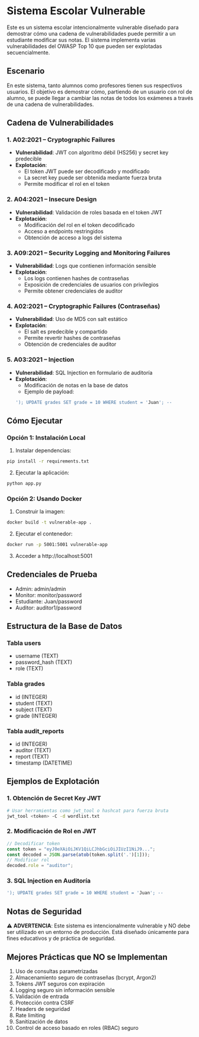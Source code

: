 # Sistema Escolar Vulnerable

Este es un sistema escolar intencionalmente vulnerable diseñado para demostrar cómo una cadena de vulnerabilidades puede permitir a un estudiante modificar sus notas. El sistema implementa varias vulnerabilidades del OWASP Top 10 que pueden ser explotadas secuencialmente.

## Escenario

En este sistema, tanto alumnos como profesores tienen sus respectivos usuarios. El objetivo es demostrar cómo, partiendo de un usuario con rol de alumno, se puede llegar a cambiar las notas de todos los exámenes a través de una cadena de vulnerabilidades.

## Cadena de Vulnerabilidades

### 1. A02:2021 – Cryptographic Failures
- **Vulnerabilidad**: JWT con algoritmo débil (HS256) y secret key predecible
- **Explotación**: 
  - El token JWT puede ser decodificado y modificado
  - La secret key puede ser obtenida mediante fuerza bruta
  - Permite modificar el rol en el token

### 2. A04:2021 – Insecure Design
- **Vulnerabilidad**: Validación de roles basada en el token JWT
- **Explotación**:
  - Modificación del rol en el token decodificado
  - Acceso a endpoints restringidos
  - Obtención de acceso a logs del sistema

### 3. A09:2021 – Security Logging and Monitoring Failures
- **Vulnerabilidad**: Logs que contienen información sensible
- **Explotación**:
  - Los logs contienen hashes de contraseñas
  - Exposición de credenciales de usuarios con privilegios
  - Permite obtener credenciales de auditor

### 4. A02:2021 – Cryptographic Failures (Contraseñas)
- **Vulnerabilidad**: Uso de MD5 con salt estático
- **Explotación**:
  - El salt es predecible y compartido
  - Permite revertir hashes de contraseñas
  - Obtención de credenciales de auditor

### 5. A03:2021 – Injection
- **Vulnerabilidad**: SQL Injection en formulario de auditoría
- **Explotación**:
  - Modificación de notas en la base de datos
  - Ejemplo de payload:
  ```sql
  '); UPDATE grades SET grade = 10 WHERE student = 'Juan'; --
  ```

## Cómo Ejecutar

### Opción 1: Instalación Local
1. Instalar dependencias:
```bash
pip install -r requirements.txt
```

2. Ejecutar la aplicación:
```bash
python app.py
```

### Opción 2: Usando Docker
1. Construir la imagen:
```bash
docker build -t vulnerable-app .
```

2. Ejecutar el contenedor:
```bash
docker run -p 5001:5001 vulnerable-app
```

3. Acceder a http://localhost:5001

## Credenciales de Prueba

- Admin: admin/admin
- Monitor: monitor/password
- Estudiante: Juan/password
- Auditor: auditor1/password

## Estructura de la Base de Datos

### Tabla users
- username (TEXT)
- password_hash (TEXT)
- role (TEXT)

### Tabla grades
- id (INTEGER)
- student (TEXT)
- subject (TEXT)
- grade (INTEGER)

### Tabla audit_reports
- id (INTEGER)
- auditor (TEXT)
- report (TEXT)
- timestamp (DATETIME)

## Ejemplos de Explotación

### 1. Obtención de Secret Key JWT
```bash
# Usar herramientas como jwt_tool o hashcat para fuerza bruta
jwt_tool <token> -C -d wordlist.txt
```

### 2. Modificación de Rol en JWT
```javascript
// Decodificar token
const token = "eyJ0eXAiOiJKV1QiLCJhbGciOiJIUzI1NiJ9...";
const decoded = JSON.parse(atob(token.split('.')[1]));
// Modificar rol
decoded.role = "auditor";
```

### 3. SQL Injection en Auditoría
```sql
'); UPDATE grades SET grade = 10 WHERE student = 'Juan'; --
```

## Notas de Seguridad

⚠️ **ADVERTENCIA**: Este sistema es intencionalmente vulnerable y NO debe ser utilizado en un entorno de producción. Está diseñado únicamente para fines educativos y de práctica de seguridad.

## Mejores Prácticas que NO se Implementan

1. Uso de consultas parametrizadas
2. Almacenamiento seguro de contraseñas (bcrypt, Argon2)
3. Tokens JWT seguros con expiración
4. Logging seguro sin información sensible
5. Validación de entrada
6. Protección contra CSRF
7. Headers de seguridad
8. Rate limiting
9. Sanitización de datos
10. Control de acceso basado en roles (RBAC) seguro 
